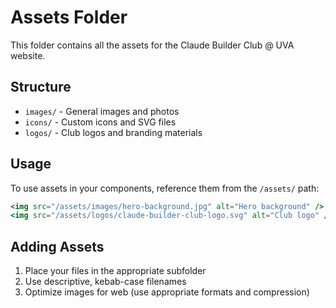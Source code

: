# Assets Folder

This folder contains all the assets for the Claude Builder Club @ UVA website.

## Structure

- `images/` - General images and photos
- `icons/` - Custom icons and SVG files
- `logos/` - Club logos and branding materials

## Usage

To use assets in your components, reference them from the `/assets/` path:

```jsx
<img src="/assets/images/hero-background.jpg" alt="Hero background" />
<img src="/assets/logos/claude-builder-club-logo.svg" alt="Club logo" />
```

## Adding Assets

1. Place your files in the appropriate subfolder
2. Use descriptive, kebab-case filenames
3. Optimize images for web (use appropriate formats and compression)